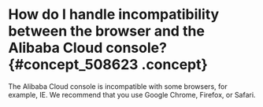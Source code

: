 # How do I handle incompatibility between the browser and the Alibaba Cloud console? {#concept_508623 .concept}

The Alibaba Cloud console is incompatible with some browsers, for example, IE. We recommend that you use Google Chrome, Firefox, or Safari.

